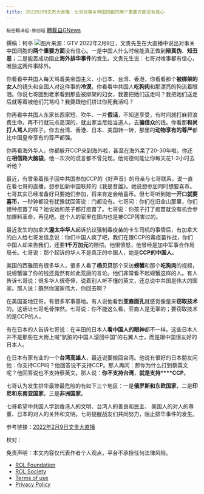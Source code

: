 ```yaml
---
title: 20220209文贵大直播：七哥对事关中国同胞的两个重要方面没有信心
---
```

`秘密翻译组-原创组` [轉載自GNews](https://gnews.org/zh-hans/1986293/)

撰稿：柯亭
![](https://assets.gnews.org/wp-content/uploads/2022/02/snapshot0.jpg)图片来源：GTV
2022年2月9日，文贵先生在大直播中说出对事关中国同胞的**两个重要方面**没有信心。一是中国人什么时候能真正做到**辩真伪**、**知丑恶**；二是能否成功阻止**海外排华事件**的发生。文贵先生说：七哥对啥事都有信心，唯独这两件事除外。

你看看中共国人每天骂着美帝国主义、小日本、台湾、香港，你看看那个**被绑架的女人**的镜头和全国人对这件事的**冷漠**，你看看中共国人**吃狗肉**和那漂亮的狗流着眼泪。你说七哥回到老家看到那些被绑架的妇女，我要把她们送走吗？我把她们送走后就等着被他们咒骂吗？我要跟他们拼过你死我活吗？

你再看中共国人东家长西家短、吹牛、一片**假话**，不知道享受，有时间就打麻将浪费生命。再不行就玩点高深的，就出家当尼姑当道人，去**骗信众**的钱。你看那**和尚打人骂人**的样子。你去台湾、香港、日本、美国转一转，那里的**动物享有的尊严**都比中国皇帝享有的尊严都强。

你再看海外华人，你都躲开CCP来到海外啦，甚至在海外呆了20-30年啦，你还在**相信路大脑袋**。他一次次的谎言都不曾兑现。他何德何能让你每天花1-2小时去听他？

最近，有曾带着孩子回中共国参加CCP的《好声音》的母亲与七哥联系，说一直在看七哥的直播，想参加新中国联邦的《我是音雄》。她说想参加同时想要喜币。七哥其实已经准备好只要她们参加，将来肯定会给喜币。但七哥听到她**一开口就要喜币**，一秒钟都没有犹豫就回答说：门都没有。七哥问：你们在旧金山那里，你们接种疫苗了吗？她说她和孩子都打疫苗了。七哥说：你孩子打了疫苗就没有机会参加爆料革命，再见吧。这个人的家里在国内也是被CCP残害过的。

最近发生的加拿大**渥太华华人**起诉抗议强制毒疫苗的卡车司机的事情后，有加拿大的白人给七哥发信息说：你们中国人疯了吧，我们在跟CCP的毒疫苗作战，你们中国人却来告我们，还要**1千万加元**的赔偿。他很愤怒，他曾经是加中军事合作局局长。七哥说：那个起诉的华人不是真正的中国人，她是**CCP的中国人**。

美国的西雅图有很多华人，很多人看了**杨贝贝**那个采访**螃蟹**和那个**吃狗肉**的视频，说螃蟹骗了你的钱还竟然有如此荒唐的言论。他们非常看不起螃蟹这样的人。有人告诉七哥说：很多华人很奇怪，说着别人听不懂的英文，还总说中共国是伟大的国家。那人说：既然你国家伟大，你回去啊？

在美国圣地亚哥，有很多军事基地。有人说他看到**亚裔面孔**就感觉像是来**窃取技术**的。这话让七哥毛骨悚然。七哥说：你不能这么看，亚裔人是无辜的；要窃取技术的是CCP的人。

有在日本的人告诉七哥说：在丰田的日本人**看中国人的眼神**都不一样。这些日本人并不是那些在大街上喊“肮脏的中国人滚回中国”的右翼人士，而是跟中国很友好的日本人。

在日本有家有业的一个**台湾高雄人**，最近说要搬回台湾。他说有很好的日本朋友问他：你支持CCP吗？他回答说不支持CCP。那人再问：那你为什么打到蔡英文呢？他回答说也不支持蔡英文。那人说：**你不支持台湾**，**就是支持****CCP**。

七哥认为发生排华最惨最危险的有如下三个地区：一是**俄罗斯和东欧国家**，二是**印尼和东南亚国家**，三是**非洲国家**。

七哥希望中共国人学到香港人的文明、台湾人的善良和民主、 美国人的对人的尊重、日本的对人的关怀和文明。七哥提醒战友们共同努力，阻止排华事件的发生。

参考链接：[2022年2月9日文贵大直播](https://gtv.org/video/id=6203b7b13621aa7415d80e9e)

校对：

 

免责声明：本文内容仅代表作者个人观点，平台不承担任何法律风险。

- [ROL Foundation](https://rolfoundation.org/)
- [ROL Society](https://rolsociety.org/)
- [Terms of use](https://gnews.org/terms-of-use-3/)
- [Privacy Policy](https://gnews.org/privacy-policy/)
